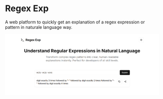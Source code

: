 # Regex Exp

A web platform to quickly get an explanation of a regex expression or pattern in naturale language way.

![app](app.png)